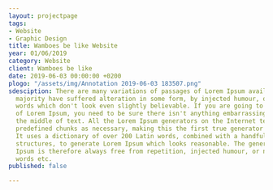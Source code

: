 ```yaml
---
layout: projectpage
tags:
- Website
- Graphic Design
title: Wamboes be like Website
year: 01/06/2019
category: Website
client: Wamboes be like
date: 2019-06-03 00:00:00 +0200
plogo: "/assets/img/Annotation 2019-06-03 183507.png"
sdesciption: There are many variations of passages of Lorem Ipsum available, but the
  majority have suffered alteration in some form, by injected humour, or randomised
  words which don't look even slightly believable. If you are going to use a passage
  of Lorem Ipsum, you need to be sure there isn't anything embarrassing hidden in
  the middle of text. All the Lorem Ipsum generators on the Internet tend to repeat
  predefined chunks as necessary, making this the first true generator on the Internet.
  It uses a dictionary of over 200 Latin words, combined with a handful of model sentence
  structures, to generate Lorem Ipsum which looks reasonable. The generated Lorem
  Ipsum is therefore always free from repetition, injected humour, or non-characteristic
  words etc.
published: false

---
```


